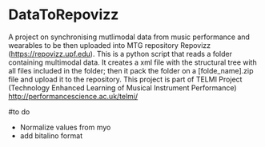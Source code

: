 # DataToRepovizz
A project on synchronising mutlimodal data from music performance and wearables to be then uploaded into MTG repository Repovizz (https://repovizz.upf.edu).
This is a python script that reads a folder containing multimodal data. It creates a xml file with the structural tree with all files included in the folder; then it pack the folder on a [folde_name].zip file and upload it to the repository.
This project is part of TELMI Project (Technology Enhanced Learning of Musical Instrument Performance)  http://performancescience.ac.uk/telmi/

#to do
- Normalize values from myo
- add bitalino format 
